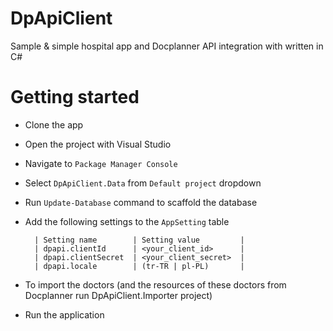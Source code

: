 # DpApiClient
Sample &amp; simple hospital app and Docplanner API integration with written in C#

# Getting started
- Clone the app
- Open the project with Visual Studio
- Navigate to `Package Manager Console`
- Select `DpApiClient.Data` from `Default project` dropdown
- Run `Update-Database` command to scaffold the database
- Add the following settings to the `AppSetting` table

  ```
    | Setting name        | Setting value         |
    | dpapi.clientId      | <your_client_id>      |
    | dpapi.clientSecret  | <your_client_secret>  |
    | dpapi.locale        | (tr-TR | pl-PL)       |
  ```
- To import the doctors (and the resources of these doctors from Docplanner run DpApiClient.Importer project)
- Run the application

